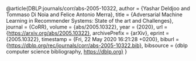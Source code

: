 @article{DBLP:journals/corr/abs-2005-10322,
  author    = {Yashar Deldjoo and
               Tommaso Di Noia and
               Felice Antonio Merra},
  title     = {Adversarial Machine Learning in Recommender Systems: State of the
               art and Challenges},
  journal   = {CoRR},
  volume    = {abs/2005.10322},
  year      = {2020},
  url       = {https://arxiv.org/abs/2005.10322},
  archivePrefix = {arXiv},
  eprint    = {2005.10322},
  timestamp = {Fri, 22 May 2020 16:21:28 +0200},
  biburl    = {https://dblp.org/rec/journals/corr/abs-2005-10322.bib},
  bibsource = {dblp computer science bibliography, https://dblp.org}
}
